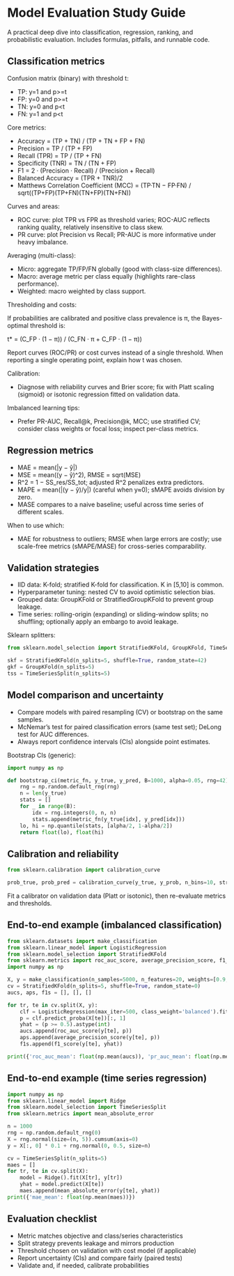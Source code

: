 # Model Evaluation Study Guide

A practical deep dive into classification, regression, ranking, and probabilistic evaluation. Includes formulas, pitfalls, and runnable code.

## Classification metrics

Confusion matrix (binary) with threshold t:

- TP: y=1 and p>=t
- FP: y=0 and p>=t
- TN: y=0 and p<t
- FN: y=1 and p<t

Core metrics:

- Accuracy = (TP + TN) / (TP + TN + FP + FN)
- Precision = TP / (TP + FP)
- Recall (TPR) = TP / (TP + FN)
- Specificity (TNR) = TN / (TN + FP)
- F1 = 2 · (Precision · Recall) / (Precision + Recall)
- Balanced Accuracy = (TPR + TNR)/2
- Matthews Correlation Coefficient (MCC) = (TP·TN − FP·FN) / sqrt((TP+FP)(TP+FN)(TN+FP)(TN+FN))

Curves and areas:

- ROC curve: plot TPR vs FPR as threshold varies; ROC-AUC reflects ranking quality, relatively insensitive to class skew.
- PR curve: plot Precision vs Recall; PR-AUC is more informative under heavy imbalance.

Averaging (multi-class):

- Micro: aggregate TP/FP/FN globally (good with class-size differences).
- Macro: average metric per class equally (highlights rare-class performance).
- Weighted: macro weighted by class support.

Thresholding and costs:

If probabilities are calibrated and positive class prevalence is π, the Bayes-optimal threshold is:

t* = (C_FP · (1 − π)) / (C_FN · π + C_FP · (1 − π))

Report curves (ROC/PR) or cost curves instead of a single threshold. When reporting a single operating point, explain how t was chosen.

Calibration:

- Diagnose with reliability curves and Brier score; fix with Platt scaling (sigmoid) or isotonic regression fitted on validation data.

Imbalanced learning tips:

- Prefer PR-AUC, Recall@k, Precision@k, MCC; use stratified CV; consider class weights or focal loss; inspect per-class metrics.

## Regression metrics

- MAE = mean(|y − ŷ|)
- MSE = mean((y − ŷ)^2), RMSE = sqrt(MSE)
- R^2 = 1 − SS_res/SS_tot; adjusted R^2 penalizes extra predictors.
- MAPE = mean(|(y − ŷ)/y|) (careful when y≈0); sMAPE avoids division by zero.
- MASE compares to a naive baseline; useful across time series of different scales.

When to use which:

- MAE for robustness to outliers; RMSE when large errors are costly; use scale-free metrics (sMAPE/MASE) for cross-series comparability.

## Validation strategies

- IID data: K-fold; stratified K-fold for classification. K in [5,10] is common.
- Hyperparameter tuning: nested CV to avoid optimistic selection bias.
- Grouped data: GroupKFold or StratifiedGroupKFold to prevent group leakage.
- Time series: rolling-origin (expanding) or sliding-window splits; no shuffling; optionally apply an embargo to avoid leakage.

Sklearn splitters:

```python
from sklearn.model_selection import StratifiedKFold, GroupKFold, TimeSeriesSplit

skf = StratifiedKFold(n_splits=5, shuffle=True, random_state=42)
gkf = GroupKFold(n_splits=5)
tss = TimeSeriesSplit(n_splits=5)
```

## Model comparison and uncertainty

- Compare models with paired resampling (CV) or bootstrap on the same samples.
- McNemar’s test for paired classification errors (same test set); DeLong test for AUC differences.
- Always report confidence intervals (CIs) alongside point estimates.

Bootstrap CIs (generic):

```python
import numpy as np

def bootstrap_ci(metric_fn, y_true, y_pred, B=1000, alpha=0.05, rng=42):
    rng = np.random.default_rng(rng)
    n = len(y_true)
    stats = []
    for _ in range(B):
        idx = rng.integers(0, n, n)
        stats.append(metric_fn(y_true[idx], y_pred[idx]))
    lo, hi = np.quantile(stats, [alpha/2, 1-alpha/2])
    return float(lo), float(hi)
```

## Calibration and reliability

```python
from sklearn.calibration import calibration_curve

prob_true, prob_pred = calibration_curve(y_true, y_prob, n_bins=10, strategy='uniform')
```

Fit a calibrator on validation data (Platt or isotonic), then re-evaluate metrics and thresholds.

## End-to-end example (imbalanced classification)

```python
from sklearn.datasets import make_classification
from sklearn.linear_model import LogisticRegression
from sklearn.model_selection import StratifiedKFold
from sklearn.metrics import roc_auc_score, average_precision_score, f1_score
import numpy as np

X, y = make_classification(n_samples=5000, n_features=20, weights=[0.9, 0.1], random_state=0)
cv = StratifiedKFold(n_splits=5, shuffle=True, random_state=0)
aucs, aps, f1s = [], [], []

for tr, te in cv.split(X, y):
    clf = LogisticRegression(max_iter=500, class_weight='balanced').fit(X[tr], y[tr])
    p = clf.predict_proba(X[te])[:, 1]
    yhat = (p >= 0.5).astype(int)
    aucs.append(roc_auc_score(y[te], p))
    aps.append(average_precision_score(y[te], p))
    f1s.append(f1_score(y[te], yhat))

print({'roc_auc_mean': float(np.mean(aucs)), 'pr_auc_mean': float(np.mean(aps)), 'f1_mean': float(np.mean(f1s))})
```

## End-to-end example (time series regression)

```python
import numpy as np
from sklearn.linear_model import Ridge
from sklearn.model_selection import TimeSeriesSplit
from sklearn.metrics import mean_absolute_error

n = 1000
rng = np.random.default_rng(0)
X = rng.normal(size=(n, 5)).cumsum(axis=0)
y = X[:, 0] * 0.1 + rng.normal(0, 0.5, size=n)

cv = TimeSeriesSplit(n_splits=5)
maes = []
for tr, te in cv.split(X):
    model = Ridge().fit(X[tr], y[tr])
    yhat = model.predict(X[te])
    maes.append(mean_absolute_error(y[te], yhat))
print({'mae_mean': float(np.mean(maes))})
```

## Evaluation checklist

- Metric matches objective and class/series characteristics
- Split strategy prevents leakage and mirrors production
- Threshold chosen on validation with cost model (if applicable)
- Report uncertainty (CIs) and compare fairly (paired tests)
- Validate and, if needed, calibrate probabilities
